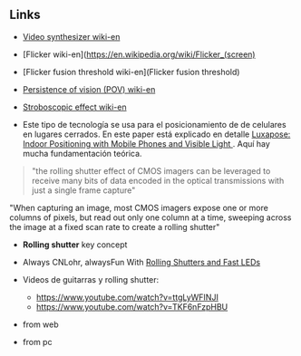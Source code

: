 ﻿## Links

+ [Video synthesizer wiki-en](https://en.wikipedia.org/wiki/Video_synthesizer)

+ [Flicker  wiki-en](https://en.wikipedia.org/wiki/Flicker_(screen)

+ [Flicker fusion threshold wiki-en](Flicker fusion threshold)

+ [Persistence of vision (POV) wiki-en](https://en.wikipedia.org/wiki/Persistence_of_vision)

+ [Stroboscopic effect wiki-en](https://en.wikipedia.org/wiki/Stroboscopic_effect)

+ Este tipo de tecnología se usa para el posicionamiento de de celulares en lugares cerrados. En este paper está explicado en detalle [Luxapose:
Indoor Positioning with Mobile Phones and Visible Light
](https://web.eecs.umich.edu/~prabal/pubs/papers/kuo14luxapose.pdf). Aquí hay mucha fundamentación teórica.  
>"the rolling shutter effect
of CMOS imagers can be leveraged to receive many bits of data
encoded in the optical transmissions with just a single frame capture"  
>
"When capturing an image, most CMOS imagers expose one or
more columns of pixels, but read out only one column at a time,
sweeping across the image at a fixed scan rate to create a rolling shutter"

+ **Rolling shutter** key concept

+ Always CNLohr, alwaysFun With [Rolling Shutters and Fast LEDs](https://www.youtube.com/watch?v=-iUfZYPd-d0)

+ Videos de guitarras y rolling shutter:
    * https://www.youtube.com/watch?v=ttgLyWFINJI
    * https://www.youtube.com/watch?v=TKF6nFzpHBU

+ from web

+ from pc
